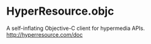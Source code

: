 HyperResource.objc
==================

A self-inflating Objective-C client for hypermedia APIs.  http://hyperresource.com/doc
